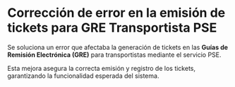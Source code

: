 # Corrección de error en la emisión de tickets para GRE Transportista PSE

Se soluciona un error que afectaba la generación de tickets en las **Guías de Remisión Electrónica (GRE)** para transportistas mediante el servicio PSE. 

Esta mejora asegura la correcta emisión y registro de los tickets, garantizando la funcionalidad esperada del sistema.


